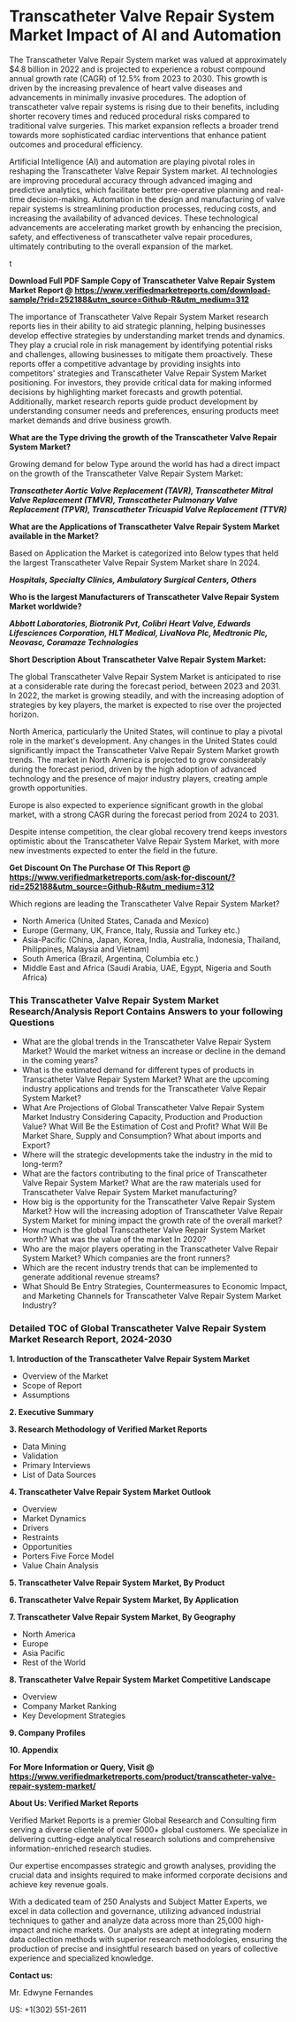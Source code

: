 <meta name="title" content="Global Transcatheter Valve Repair System Market Impact of AI and Automation"><meta name="description" content="The Transcatheter Valve Repair System market was valued at approximately $4.8 billion in 2022 and is projected to experience a robust compound annual growth rate (CAGR"><meta name="title" content="Transcatheter Valve Repair System Market Size, Share, Scope, Trends, Growth, Opportunities, Analysis, Forecast"><h1>Transcatheter Valve Repair System Market Impact of AI and Automation</h1><p>The Transcatheter Valve Repair System market was valued at approximately $4.8 billion in 2022 and is projected to experience a robust compound annual growth rate (CAGR) of 12.5% from 2023 to 2030. This growth is driven by the increasing prevalence of heart valve diseases and advancements in minimally invasive procedures. The adoption of transcatheter valve repair systems is rising due to their benefits, including shorter recovery times and reduced procedural risks compared to traditional valve surgeries. This market expansion reflects a broader trend towards more sophisticated cardiac interventions that enhance patient outcomes and procedural efficiency.</p><p>Artificial Intelligence (AI) and automation are playing pivotal roles in reshaping the Transcatheter Valve Repair System market. AI technologies are improving procedural accuracy through advanced imaging and predictive analytics, which facilitate better pre-operative planning and real-time decision-making. Automation in the design and manufacturing of valve repair systems is streamlining production processes, reducing costs, and increasing the availability of advanced devices. These technological advancements are accelerating market growth by enhancing the precision, safety, and effectiveness of transcatheter valve repair procedures, ultimately contributing to the overall expansion of the market.</p>t</p><p id="" class=""><strong>Download Full PDF Sample Copy of Transcatheter Valve Repair System Market Report @ <a href="https://www.verifiedmarketreports.com/download-sample/?rid=252188&utm_source=Github-R&utm_medium=312" target="_blank">https://www.verifiedmarketreports.com/download-sample/?rid=252188&utm_source=Github-R&utm_medium=312</a></strong></p><p>The importance of&nbsp;Transcatheter Valve Repair System Market research reports lies in their ability to aid strategic planning, helping businesses develop effective strategies by understanding market trends and dynamics. They play a crucial role in risk management by identifying potential risks and challenges, allowing businesses to mitigate them proactively. These reports offer a competitive advantage by providing insights into competitors' strategies and Transcatheter Valve Repair System Market positioning. For investors, they provide critical data for making informed decisions by highlighting market forecasts and growth potential. Additionally, market research reports guide product development by understanding consumer needs and preferences, ensuring products meet market demands and drive business growth.</p><p><strong>What are the&nbsp;Type driving the growth of the Transcatheter Valve Repair System Market?</strong></p><p id="" class="">Growing demand for below Type around the world has had a direct impact on the growth of the Transcatheter Valve Repair System Market:</p><em><strong>Transcatheter Aortic Valve Replacement (TAVR), Transcatheter Mitral Valve Replacement (TMVR), Transcatheter Pulmonary Valve Replacement (TPVR), Transcatheter Tricuspid Valve Replacement (TTVR)</strong></em></p><strong>What are the&nbsp;Applications&nbsp;of Transcatheter Valve Repair System Market available in the Market?</strong></p><p id="" class="">Based on Application the Market is categorized into Below types that held the largest Transcatheter Valve Repair System Market share In 2024.</p><em><strong>Hospitals, Specialty Clinics, Ambulatory Surgical Centers, Others</strong></em></p><strong>Who is the largest Manufacturers of Transcatheter Valve Repair System Market worldwide?</strong></p><p><em><strong>Abbott Laboratories, Biotronik Pvt, Colibri Heart Valve, Edwards Lifesciences Corporation, HLT Medical, LivaNova Plc, Medtronic Plc, Neovasc, Coramaze Technologies</strong></em></p><p id="" class=""><strong>Short Description About Transcatheter Valve Repair System Market:</strong></p><p>The global Transcatheter Valve Repair System Market is anticipated to rise at a considerable rate during the forecast period, between 2023 and 2031. In 2022, the market is growing steadily, and with the increasing adoption of strategies by key players, the market is expected to rise over the projected horizon.</p><p>North America, particularly the United States, will continue to play a pivotal role in the market's development. Any changes in the United States could significantly impact the Transcatheter Valve Repair System Market growth trends. The market in North America is projected to grow considerably during the forecast period, driven by the high adoption of advanced technology and the presence of major industry players, creating ample growth opportunities.</p><p>Europe is also expected to experience significant growth in the global market, with a strong CAGR during the forecast period from 2024 to 2031.</p><p>Despite intense competition, the clear global recovery trend keeps investors optimistic about the Transcatheter Valve Repair System Market, with more new investments expected to enter the field in the future.</p><p id="" class=""><strong>Get Discount On The Purchase Of This Report @ <a href="https://www.verifiedmarketreports.com/ask-for-discount/?rid=252188&utm_source=Github-R&utm_medium=312" target="_blank">https://www.verifiedmarketreports.com/ask-for-discount/?rid=252188&utm_source=Github-R&utm_medium=312</a></strong></p>Which regions are leading the Transcatheter Valve Repair System Market?</p><ul><li>North America (United States, Canada and Mexico)</li><li>Europe (Germany, UK, France, Italy, Russia and Turkey etc.)</li><li>Asia-Pacific (China, Japan, Korea, India, Australia, Indonesia, Thailand, Philippines, Malaysia and Vietnam)</li><li>South America (Brazil, Argentina, Columbia etc.)</li><li>Middle East and Africa (Saudi Arabia, UAE, Egypt, Nigeria and South Africa)</li></ul><h3 id="" class="">This Transcatheter Valve Repair System Market Research/Analysis Report Contains Answers to your following Questions</h3><ul><li>What are the global trends in the Transcatheter Valve Repair System Market? Would the market witness an increase or decline in the demand in the coming years?</li><li>What is the estimated demand for different types of products in Transcatheter Valve Repair System Market? What are the upcoming industry applications and trends for the Transcatheter Valve Repair System Market?</li><li>What Are Projections of Global Transcatheter Valve Repair System Market Industry Considering Capacity, Production and Production Value? What Will Be the Estimation of Cost and Profit? What Will Be Market Share, Supply and Consumption? What about imports and Export?</li><li>Where will the strategic developments take the industry in the mid to long-term?</li><li>What are the factors contributing to the final price of Transcatheter Valve Repair System Market? What are the raw materials used for Transcatheter Valve Repair System Market manufacturing?</li><li>How big is the opportunity for the Transcatheter Valve Repair System Market? How will the increasing adoption of Transcatheter Valve Repair System Market for mining impact the growth rate of the overall market?</li><li>How much is the global Transcatheter Valve Repair System Market worth? What was the value of the market In 2020?</li><li>Who are the major players operating in the Transcatheter Valve Repair System Market? Which companies are the front runners?</li><li>Which are the recent industry trends that can be implemented to generate additional revenue streams?</li><li>What Should Be Entry Strategies, Countermeasures to Economic Impact, and Marketing Channels for Transcatheter Valve Repair System Market Industry?</li></ul><h3 id="" class="">Detailed TOC of Global Transcatheter Valve Repair System Market Research Report, 2024-2030</h3><p id="" class=""><strong>1. Introduction of the Transcatheter Valve Repair System Market</strong></p><ul><li>Overview of the Market</li><li>Scope of Report</li><li>Assumptions</li></ul><p id="" class=""><strong>2. Executive Summary</strong></p><p id="" class=""><strong>3. Research Methodology of Verified Market Reports</strong></p><ul><li>Data Mining</li><li>Validation</li><li>Primary Interviews</li><li>List of Data Sources</li></ul><p id="" class=""><strong>4. Transcatheter Valve Repair System Market Outlook</strong></p><ul><li>Overview</li><li>Market Dynamics</li><li>Drivers</li><li>Restraints</li><li>Opportunities</li><li>Porters Five Force Model</li><li>Value Chain Analysis</li></ul><p id="" class=""><strong>5. Transcatheter Valve Repair System Market, By Product</strong></p><p id="" class=""><strong>6. Transcatheter Valve Repair System Market, By Application</strong></p><p id="" class=""><strong>7. Transcatheter Valve Repair System Market, By Geography</strong></p><ul><li>North America</li><li>Europe</li><li>Asia Pacific</li><li>Rest of the World</li></ul><p id="" class=""><strong>8. Transcatheter Valve Repair System Market Competitive Landscape</strong></p><ul><li>Overview</li><li>Company Market Ranking</li><li>Key Development Strategies</li></ul><p id="" class=""><strong>9. Company Profiles</strong></p><p id="" class=""><strong>10. Appendix</strong></p><p id="" class=""><strong>For More Information or Query, Visit @ <a href="https://www.verifiedmarketreports.com/product/transcatheter-valve-repair-system-market/" target="_blank">https://www.verifiedmarketreports.com/product/transcatheter-valve-repair-system-market/</a></strong></p><p id="" class=""><strong>About Us: Verified Market Reports</strong></p><p id="" class="">Verified Market Reports is a premier Global Research and Consulting firm serving a diverse clientele of over 5000+ global customers. We specialize in delivering cutting-edge analytical research solutions and comprehensive information-enriched research studies.</p><p id="" class="">Our expertise encompasses strategic and growth analyses, providing the crucial data and insights required to make informed corporate decisions and achieve key revenue goals.</p><p id="" class="">With a dedicated team of 250 Analysts and Subject Matter Experts, we excel in data collection and governance, utilizing advanced industrial techniques to gather and analyze data across more than 25,000 high-impact and niche markets. Our analysts are adept at integrating modern data collection methods with superior research methodologies, ensuring the production of precise and insightful research based on years of collective experience and specialized knowledge.</p><p id="" class=""><strong>Contact us:</strong></p><p id="" class="">Mr. Edwyne Fernandes</p><p id="" class="">US: +1(302) 551-2611</p>